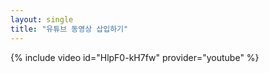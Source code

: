 ```yaml
---
layout: single
title: "유튜브 동영상 삽입하기"
---
```


{% include video id="HlpF0-kH7fw" provider="youtube" %}
